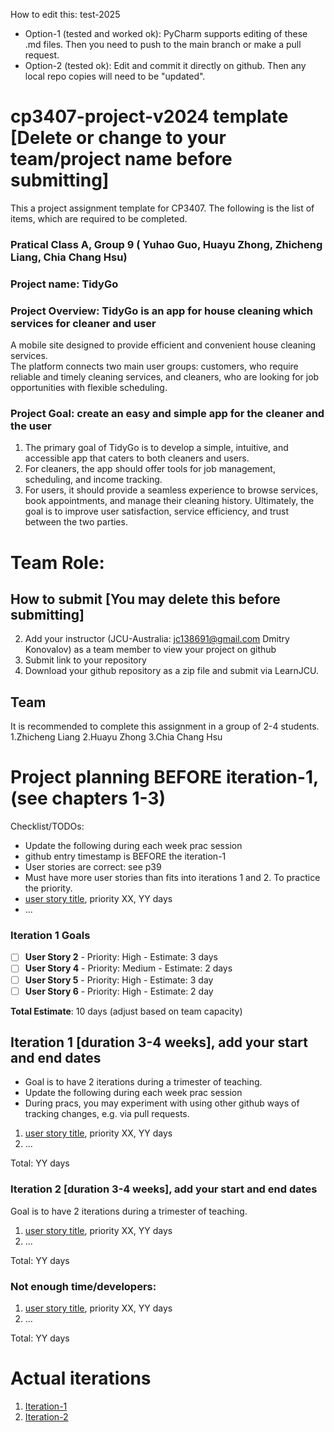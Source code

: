 
How to edit this: test-2025
* Option-1 (tested and worked ok): PyCharm supports editing of these .md files. Then you need to push to the main branch or make a pull request.
* Option-2 (tested ok): Edit and commit it directly on github. Then any local repo copies will need to be "updated".

# cp3407-project-v2024 template [Delete or change to your team/project name before submitting]

This a project assignment template for CP3407. 
The following is the list of items, which are required to be completed.

### Pratical Class A, Group 9 ( Yuhao Guo, Huayu Zhong, Zhicheng Liang, Chia Chang Hsu)
### Project name: TidyGo
### Project Overview: TidyGo is an app for house cleaning which services for cleaner and user   
A mobile site designed to provide efficient and convenient house cleaning services.   
The platform connects two main user groups: customers, who require reliable and timely cleaning services, and cleaners, who are looking for job opportunities with flexible scheduling.  
### Project Goal: create an easy and simple app for the cleaner and the user  
1. The primary goal of TidyGo is to develop a simple, intuitive, and accessible app that caters to both cleaners and users.   
2. For cleaners, the app should offer tools for job management, scheduling, and income tracking.   
3. For users, it should provide a seamless experience to browse services, book appointments, and manage their cleaning history. Ultimately, the goal is to improve user satisfaction, service efficiency, and trust between the two parties.  


# Team Role: 

## How to submit [You may delete this before submitting]

2. Add your instructor (JCU-Australia: jc138691@gmail.com Dmitry Konovalov) as a team member to view your project on github
1. Submit link to your repository
2. Download your github repository as a zip file and submit via LearnJCU.

## Team

It is recommended to complete this assignment in a group of 2-4 students.  
1.Zhicheng Liang
2.Huayu Zhong
3.Chia Chang Hsu  


# Project planning BEFORE iteration-1, (see chapters 1-3)
Checklist/TODOs: 
* Update the following during each week prac session
* github entry timestamp is BEFORE the iteration-1
* User stories are correct: see p39
* Must have more user stories than fits into iterations 1 and 2. To practice the priority.
* [user story title](./user_stories/user_story_01_title.md), priority XX, YY days 
* ...
### Iteration 1 Goals

- [ ] **User Story 2** - Priority: High    - Estimate: 3 days  
- [ ] **User Story 4** - Priority: Medium  - Estimate: 2 days  
- [ ] **User Story 5** - Priority: High     - Estimate: 3 day
- [ ] **User Story 6** - Priority: High     - Estimate: 2 day

**Total Estimate**: 10 days (adjust based on team capacity)









## Iteration 1 [duration 3-4 weeks], add your start and end dates 

* Goal is to have 2 iterations during a trimester of teaching.
* Update the following during each week prac session
* During pracs, you may experiment with using other github ways of tracking changes, e.g. via pull requests.

1. [user story title](./user_stories/user_story_01_title.md), priority XX, YY days 
2. ...

Total: YY days


### Iteration 2 [duration 3-4 weeks], add your start and end dates
Goal is to have 2 iterations during a trimester of teaching.
1. [user story title](./user_stories/user_story_01_title.md), priority XX, YY days 
2. ...

Total: YY days

### Not enough time/developers: 
1. [user story title](./user_stories/user_story_01_title.md), priority XX, YY days 
2. ...

Total: YY days

# Actual iterations
1. [Iteration-1](./iteration_1.md)
2. [Iteration-2](./iteration_2.md)


